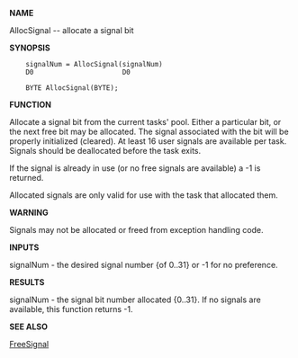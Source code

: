 
**NAME**

AllocSignal -- allocate a signal bit

**SYNOPSIS**

```
    signalNum = AllocSignal(signalNum)
    D0                      D0

    BYTE AllocSignal(BYTE);

```
**FUNCTION**

Allocate a signal bit from the current tasks' pool.  Either a
particular bit, or the next free bit may be allocated.  The signal
associated with the bit will be properly initialized (cleared).  At
least 16 user signals are available per task.  Signals should be
deallocated before the task exits.

If the signal is already in use (or no free signals are available)
a -1 is returned.

Allocated signals are only valid for use with the task that
allocated them.


**WARNING**

Signals may not be allocated or freed from exception handling code.

**INPUTS**

signalNum - the desired signal number {of 0..31} or -1 for no
preference.

**RESULTS**

signalNum - the signal bit number allocated {0..31}. If no signals
are available, this function returns -1.

**SEE ALSO**

[FreeSignal](FreeSignal)
